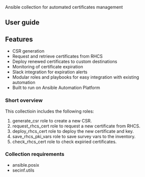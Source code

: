 
Ansible collection for automated certificates management

## User guide

## Features

- CSR generation 
- Request and retrieve certificates from RHCS
- Deploy renewed certificates to custom destinations
- Monitoring of certificate expiration
- Slack integration for expiration alerts
- Modular roles and playbooks for easy integration with existing automation
- Built to run on Ansible Automation Platform

### Short overview 
This collectioin includes the following roles:
  1.  generate_csr role to create a new CSR.
  2.  request_rhcs_cert role to request a new certificate from RHCS.
  3.  deploy_rhcs_cert role to deploy the new certificate and key.
  4.  save_rhcs_pki_vars role to save survey vars to the inventory.
  5.  check_rhcs_cert role to check expiried certificates.

### Collection requirements
- ansible.posix
- secinf.utils

